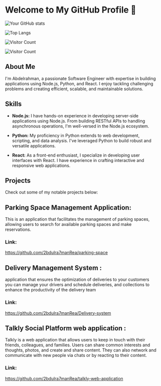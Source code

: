 # Welcome to My GitHub Profile 👋


![Your GitHub stats](https://github-readme-stats.vercel.app/api?username=2bdulra7manRea&show_icons=true&theme=radical)


![Top Langs](https://github-readme-stats.vercel.app/api/top-langs/?username=2bdulra7manRea&layout=compact&theme=radical)

![Visitor Count](https://visitor-badge.laobi.icu/badge?page_id=2bdulra7manRea.2bdulra7manRea)


![Visitor Count](https://komarev.com/ghpvc/?username=2bdulra7manRea&color=green)


## About Me

I'm Abdelrahman, a passionate Software Engineer with expertise in building applications using Node.js, Python, and React. I enjoy tackling challenging problems and creating efficient, scalable, and maintainable solutions.

## Skills

- **Node.js:** I have hands-on experience in developing server-side applications using Node.js. From building RESTful APIs to handling asynchronous operations, I'm well-versed in the Node.js ecosystem.

- **Python:** My proficiency in Python extends to web development, scripting, and data analysis. I've leveraged Python to build robust and versatile applications.

- **React:** As a front-end enthusiast, I specialize in developing user interfaces with React. I have experience in crafting interactive and responsive web applications.

## Projects

Check out some of my notable projects below:

  
## Parking Space Management Application:
This is an application that facilitates the management of parking spaces, allowing users to search for available parking spaces and make reservations.

### Link:
https://github.com/2bdulra7manRea/parking-space


## Delivery Management System :
application that ensures the optimization of deliveries to your customers
you can manage your drivers and schedule deliveries, and collections to enhance the productivity of the delivery team

### Link:
https://github.com/2bdulra7manRea/Delivery-system


## Talkly Social Platform web application :
Talkly is a web application that allows users to keep in touch with their friends, colleagues, and families. Users can share common interests and thoughts, photos, and create and share content. They can also network and communicate with new people via chats or by reacting to their content.

### Link: 
https://github.com/2bdulra7manRea/talkly-web-application
